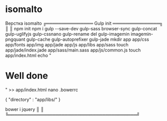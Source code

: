 # isomalto
Верстка isomalto
╔═══════════════ Gulp init ═══════════════╗
║                                         ║
npm init
npm i gulp --save-dev gulp-sass browser-sync gulp-concat gulp-uglifyjs gulp-cssnano gulp-rename del gulp-imagemin imagemin-pngquant gulp-cache gulp-autoprefixer gulp-jade
mkdir app app/css app/fonts app/img app/jade app/js app/libs app/sass
touch app/jade/index.jade app/sass/main.sass app/js/common.js
touch app/index.html
echo "<h1>Well done</h1>" >> app/index.html
nano .bowerrc

{
    "directory" : "app/libs/"
}

bower i jquery
║                                         ║
╚═════════════════════════════════════════╝